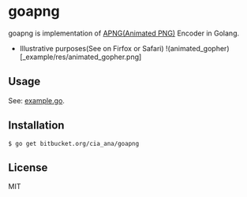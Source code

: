 # goapng
goapng is implementation of [APNG(Animated PNG)](https://developer.mozilla.org/en-US/docs/Mozilla/Tech/APNG) Encoder in Golang.

- Illustrative purposes(See on Firfox or Safari)
!(animated_gopher)[_example/res/animated_gopher.png]

## Usage
See: [example.go](_example/example.go).

## Installation
``$ go get bitbucket.org/cia_ana/goapng``

## License
MIT

